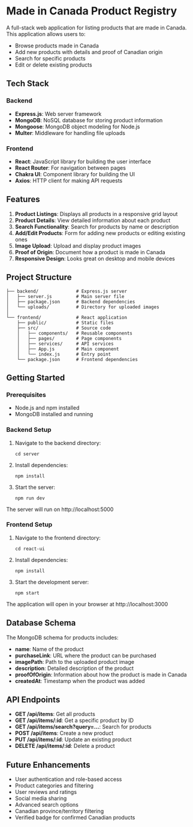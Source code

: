 # Made in Canada Product Registry

A full-stack web application for listing products that are made in Canada. This application allows users to:
- Browse products made in Canada
- Add new products with details and proof of Canadian origin
- Search for specific products
- Edit or delete existing products

## Tech Stack

### Backend
- **Express.js**: Web server framework
- **MongoDB**: NoSQL database for storing product information
- **Mongoose**: MongoDB object modeling for Node.js
- **Multer**: Middleware for handling file uploads

### Frontend
- **React**: JavaScript library for building the user interface
- **React Router**: For navigation between pages
- **Chakra UI**: Component library for building the UI
- **Axios**: HTTP client for making API requests

## Features

1. **Product Listings**: Displays all products in a responsive grid layout
2. **Product Details**: View detailed information about each product
3. **Search Functionality**: Search for products by name or description
4. **Add/Edit Products**: Form for adding new products or editing existing ones
5. **Image Upload**: Upload and display product images
6. **Proof of Origin**: Document how a product is made in Canada
7. **Responsive Design**: Looks great on desktop and mobile devices

## Project Structure

```
├── backend/              # Express.js server
│   ├── server.js         # Main server file
│   ├── package.json      # Backend dependencies
│   └── uploads/          # Directory for uploaded images
│
└── frontend/             # React application
    ├── public/           # Static files
    ├── src/              # Source code
    │   ├── components/   # Reusable components
    │   ├── pages/        # Page components
    │   ├── services/     # API services
    │   ├── App.js        # Main component
    │   └── index.js      # Entry point
    └── package.json      # Frontend dependencies
```

## Getting Started

### Prerequisites
- Node.js and npm installed
- MongoDB installed and running

### Backend Setup

1. Navigate to the backend directory:
   ```
   cd server
   ```

2. Install dependencies:
   ```
   npm install
   ```

3. Start the server:
   ```
   npm run dev
   ```

The server will run on http://localhost:5000

### Frontend Setup

1. Navigate to the frontend directory:
   ```
   cd react-ui
   ```

2. Install dependencies:
   ```
   npm install
   ```

3. Start the development server:
   ```
   npm start
   ```

The application will open in your browser at http://localhost:3000

## Database Schema

The MongoDB schema for products includes:

- **name**: Name of the product
- **purchaseLink**: URL where the product can be purchased
- **imagePath**: Path to the uploaded product image
- **description**: Detailed description of the product
- **proofOfOrigin**: Information about how the product is made in Canada
- **createdAt**: Timestamp when the product was added

## API Endpoints

- **GET /api/items**: Get all products
- **GET /api/items/:id**: Get a specific product by ID
- **GET /api/items/search?query=...**: Search for products
- **POST /api/items**: Create a new product
- **PUT /api/items/:id**: Update an existing product
- **DELETE /api/items/:id**: Delete a product

## Future Enhancements

- User authentication and role-based access
- Product categories and filtering
- User reviews and ratings
- Social media sharing
- Advanced search options
- Canadian province/territory filtering
- Verified badge for confirmed Canadian products